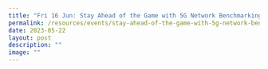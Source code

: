 ```yaml
---
title: "Fri 16 Jun: Stay Ahead of the Game with 5G Network Benchmarking"
permalink: /resources/events/stay-ahead-of-the-game-with-5g-network-benchmarking/
date: 2023-05-22
layout: post
description: ""
image: ""
---
```

